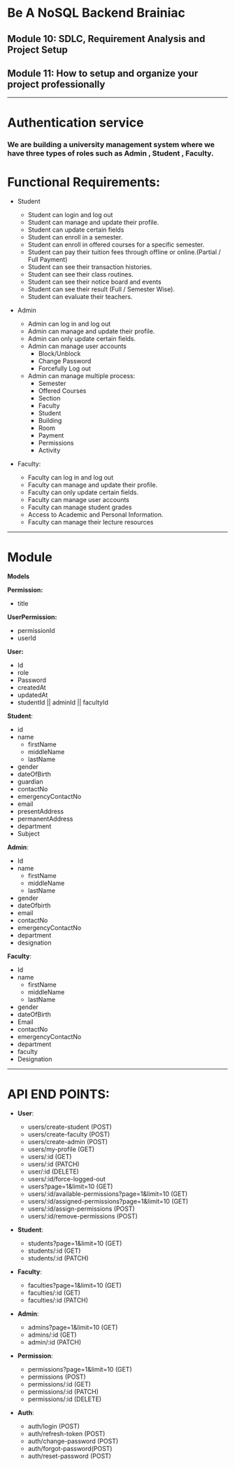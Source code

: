 # Be A NoSQL Backend Brainiac

## Module 10: SDLC, Requirement Analysis and Project Setup

## Module 11: How to setup and organize your project professionally

---

# Authentication service

### We are building a university management system where we have three types of roles such as Admin , Student , Faculty.

# Functional Requirements:

- Student

  - Student can login and log out
  - Student can manage and update their profile.
  - Student can update certain fields
  - Student can enroll in a semester.
  - Student can enroll in offered courses for a specific semester.
  - Student can pay their tuition fees through offline or online.(Partial / Full Payment)
  - Student can see their transaction histories.
  - Student can see their class routines.
  - Student can see their notice board and events
  - Student can see their result (Full / Semester Wise).
  - Student can evaluate their teachers.

- Admin
  - Admin can log in and log out
  - Admin can manage and update their profile.
  - Admin can only update certain fields.
  - Admin can manage user accounts
    - Block/Unblock
    - Change Password
    - Forcefully Log out
  - Admin can manage multiple process:
    - Semester
    - Offered Courses
    - Section
    - Faculty
    - Student
    - Building
    - Room
    - Payment
    - Permissions
    - Activity
- Faculty:
  - Faculty can log in and log out
  - Faculty can manage and update their profile.
  - Faculty can only update certain fields.
  - Faculty can manage user accounts
  - Faculty can manage student grades
  - Access to Academic and Personal Information.
  - Faculty can manage their lecture resources

---

# Module

**Models**

**Permission:**

- title

**UserPermission:**

- permissionId
- userId

**User:**

- Id
- role
- Password
- createdAt
- updatedAt
- studentId || adminId || facultyId

**Student**:

- id
- name
  - firstName
  - middleName
  - lastName
- gender
- dateOfBirth
- guardian
- contactNo
- emergencyContactNo
- email
- presentAddress
- permanentAddress
- department
- Subject

**Admin**:

- Id
- name
  - firstName
  - middleName
  - lastName
- gender
- dateOfbirth
- email
- contactNo
- emergencyContactNo
- department
- designation

**Faculty**:

- Id
- name
  - firstName
  - middleName
  - lastName
- gender
- dateOfBirth
- Email
- contactNo
- emergencyContactNo
- department
- faculty
- Designation

---

# API END POINTS:

- **User**:

  - users/create-student (POST)
  - users/create-faculty (POST)
  - users/create-admin (POST)
  - users/my-profile (GET)
  - users/:id (GET)
  - users/:id (PATCH)
  - user/:id (DELETE)
  - users/:id/force-logged-out
  - users?page=1&limit=10 (GET)
  - users/:id/available-permissions?page=1&limit=10 (GET)
  - users/:id/assigned-permissions?page=1&limit=10 (GET)
  - users/:id/assign-permissions (POST)
  - users/:id/remove-permissions (POST)

- **Student**:

  - students?page=1&limit=10 (GET)
  - students/:id (GET)
  - students/:id (PATCH)

- **Faculty**:
  - faculties?page=1&limit=10 (GET)
  - faculties/:id (GET)
  - faculties/:id (PATCH)
- **Admin**:

  - admins?page=1&limit=10 (GET)
  - admins/:id (GET)
  - admin/:id (PATCH)

- **Permission**:

  - permissions?page=1&limit=10 (GET)
  - permissions (POST)
  - permissions/:id (GET)
  - permissions/:id (PATCH)
  - permissions/:id (DELETE)

- **Auth**:
  - auth/login (POST)
  - auth/refresh-token (POST)
  - auth/change-password (POST)
  - auth/forgot-password(POST)
  - auth/reset-password (POST)
